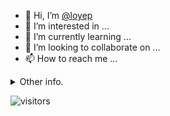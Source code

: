 - 👋 Hi, I’m [@loyep](https://github.com/loyep)
- 👀 I’m interested in ...
- 🌱 I’m currently learning ...
- 💞️ I’m looking to collaborate on ...
- 📫 How to reach me ...

<details>
  <summary>Other info.</summary>
  <br>

<!--START_SECTION:waka-->

```txt
TypeScript   12 hrs 8 mins   █████████████████████▓░░░   87.00 %
JSON         30 mins         █░░░░░░░░░░░░░░░░░░░░░░░░   03.69 %
Text         22 mins         ▓░░░░░░░░░░░░░░░░░░░░░░░░   02.68 %
CSS          19 mins         ▓░░░░░░░░░░░░░░░░░░░░░░░░   02.28 %
JavaScript   14 mins         ▒░░░░░░░░░░░░░░░░░░░░░░░░   01.68 %
```

<!--END_SECTION:waka-->

</details>

![visitors](https://visitor-badge.glitch.me/badge?page_id=loyep.loyep)
